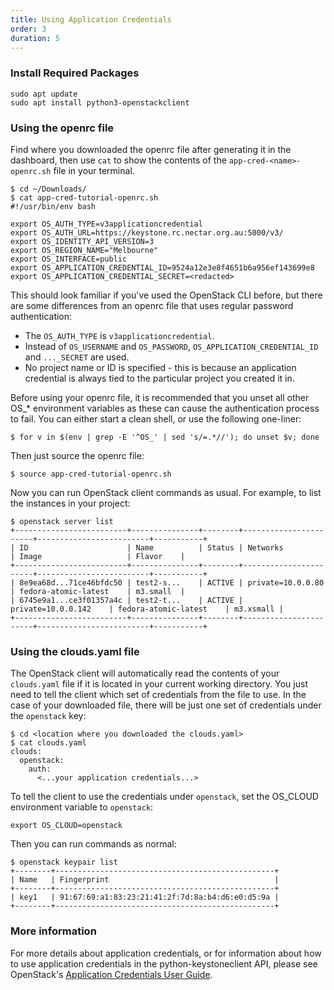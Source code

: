 ```yaml
---
title: Using Application Credentials
order: 3
duration: 5
---
```


### Install Required Packages

```
sudo apt update
sudo apt install python3-openstackclient
```

### Using the openrc file ###

Find where you downloaded the openrc file after generating it in the dashboard,
then use `cat` to show the contents of the `app-cred-<name>-openrc.sh` file in
your terminal.

```
$ cd ~/Downloads/
$ cat app-cred-tutorial-openrc.sh
#!/usr/bin/env bash

export OS_AUTH_TYPE=v3applicationcredential
export OS_AUTH_URL=https://keystone.rc.nectar.org.au:5000/v3/
export OS_IDENTITY_API_VERSION=3
export OS_REGION_NAME="Melbourne"
export OS_INTERFACE=public
export OS_APPLICATION_CREDENTIAL_ID=9524a12e3e8f4651b6a956ef143699e8
export OS_APPLICATION_CREDENTIAL_SECRET=<redacted>
```

This should look familiar if you've used the OpenStack CLI before, but there are
some differences from an openrc file that uses regular password authentication:

- The `OS_AUTH_TYPE` is `v3applicationcredential`.
- Instead of `OS_USERNAME` and `OS_PASSWORD`, `OS_APPLICATION_CREDENTIAL_ID` and `..._SECRET` are used.
- No project name or ID is specified - this is because an application credential is always tied to
  the particular project you created it in.

Before using your openrc file, it is recommended that you unset all other OS_* environment variables as these
can cause the authentication process to fail. You can either start a clean shell, or use the following one-liner:

```
$ for v in $(env | grep -E '^OS_' | sed 's/=.*//'); do unset $v; done
```

Then just source the openrc file:

```
$ source app-cred-tutorial-openrc.sh
```

Now you can run OpenStack client commands as usual. For example, to list the instances in your project:

```
$ openstack server list
+-------------------------+---------------+--------+-----------------------+-------------------------+-----------+
| ID                      | Name          | Status | Networks              | Image                   | Flavor    |
+-------------------------+---------------+--------+-----------------------+-------------------------+-----------+
| 8e9ea68d...71ce46bfdc50 | test2-s...    | ACTIVE | private=10.0.0.80     | fedora-atomic-latest    | m3.small  |
| 6745e9a1...ce3f01357a4c | test2-t...    | ACTIVE | private=10.0.0.142    | fedora-atomic-latest    | m3.xsmall |
+-------------------------+---------------+--------+-----------------------+-------------------------+-----------+
```


### Using the clouds.yaml file ###

The OpenStack client will automatically read the contents of your `clouds.yaml` file if it is located in your current working directory. You just need to tell the client which set of credentials from the file to use. In the case of your downloaded file, there will be just one set of credentials under the `openstack` key:

```
$ cd <location where you downloaded the clouds.yaml>
$ cat clouds.yaml
clouds:
  openstack:
    auth:
      <...your application credentials...>
```

To tell the client to use the credentials under `openstack`, set the OS_CLOUD environment variable to `openstack`:

```
export OS_CLOUD=openstack
```

Then you can run commands as normal:

```
$ openstack keypair list
+--------+-------------------------------------------------+
| Name   | Fingerprint                                     |
+--------+-------------------------------------------------+
| key1   | 91:67:69:a1:83:23:21:41:2f:7d:8a:b4:d6:e0:d5:9a |
+--------+-------------------------------------------------+
```


### More information ###

For more details about application credentials, or for information about how to use application credentials in the python-keystoneclient API, please see OpenStack's [Application Credentials User Guide](https://docs.openstack.org/keystone/train/user/application_credentials.html).
